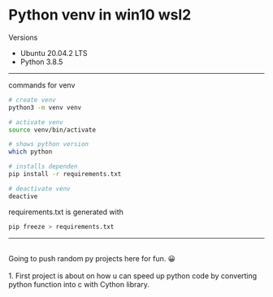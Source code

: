 # Python venv in win10 wsl2
Versions

- Ubuntu 20.04.2 LTS
- Python 3.8.5
***
commands for venv
``` bash
# create venv
python3 -m venv venv

# activate venv
source venv/bin/activate 

# shows python version
which python

# installs dependen
pip install -r requirements.txt

# deactivate venv
deactive 
```

requirements.txt is generated with

```bash
pip freeze > requirements.txt
```
***
<br>
Going to push random py projects here for fun. 😀
<br><br>
1. First project is about on how u can speed up python code by converting python function into c with Cython library.
